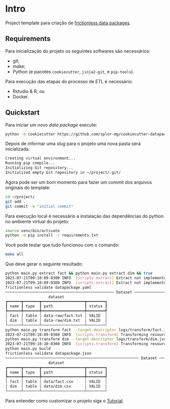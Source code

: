# Intro

Project template para criação de [frictionless data packages](https://frictionlessdata.io/).

## Requirements

Para inicialização do projeto os seguintes softwares são necessários:

- git;
- make;
- Python (e pacotes `cookiecutter`, `jinja2-git`, e `pip-tools`).

Para execução das etapas do processo de ETL é necessário:

- Rstudio & R; ou
- Docker.

## Quickstart

Para iniciar um novo _data package_ execute:

```bash
python -m cookiecutter https://github.com/splor-mg/cookiecutter-datapackage
```

Depois de informar uma _slug_ para o projeto uma nova pasta será inicializada:

```bash
Creating virtual environment...
Running pip compile...
Initializing Git repository...
Initialized empty Git repository in ~/project/.git/
```

Agora pode ser um bom momento para fazer um commit dos arquivos originais do template:

```bash
cd ~/project/
git add .
git commit -m "initial commit"
```

Para execução local é necessário a instalação das dependências do python no ambiente virtual do projeto:

```bash
source venv/bin/activate
python -m pip install -r requirements.txt
```

Você pode testar que tudo funcionou com o comando:

```bash
make all
```

Que deve gerar o seguinte resultado:

```bash
python main.py extract fact && python main.py extract dim && true
2023-07-21T09:18:09-0300 INFO  [scripts.extract] Extract not implemented for resource {resource_name}...
2023-07-21T09:18:09-0300 INFO  [scripts.extract] Extract not implemented for resource {resource_name}...
frictionless validate datapackage.yaml
──────────────────────────────────────────────── Dataset ─────────────────────────────────────────────────
                   dataset                   
┏━━━━━━┳━━━━━━━┳━━━━━━━━━━━━━━━━━━━┳━━━━━━━━┓
┃ name ┃ type  ┃ path              ┃ status ┃
┡━━━━━━╇━━━━━━━╇━━━━━━━━━━━━━━━━━━━╇━━━━━━━━┩
│ fact │ table │ data-raw/fact.txt │ VALID  │
│ dim  │ table │ data-raw/dim.txt  │ VALID  │
└──────┴───────┴───────────────────┴────────┘
python main.py transform fact --target-descriptor logs/transform/fact.json
2023-07-21T09:18:09-0300 INFO  [scripts.transform] Transforming resource fact
python main.py transform dim --target-descriptor logs/transform/dim.json
2023-07-21T09:18:10-0300 INFO  [scripts.transform] Transforming resource dim
python main.py build
frictionless validate datapackage.json
─────────────────────────────────────────────────────────── Dataset ────────────────────────────────────────────────────────────
                   dataset                   
┏━━━━━━┳━━━━━━━┳━━━━━━━━━━━━━━━━━━━┳━━━━━━━━┓
┃ name ┃ type  ┃ path              ┃ status ┃
┡━━━━━━╇━━━━━━━╇━━━━━━━━━━━━━━━━━━━╇━━━━━━━━┩
│ fact │ table │ data/fact.csv     │ VALID  │
│ dim  │ table │ data/dim.csv      │ VALID  │
└──────┴───────┴───────────────────┴────────┘
```

Para entender como customizar o projeto siga o [Tutorial](tutorial.md).
